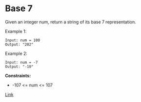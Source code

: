 # Base 7

Given an integer num, return a string of its base 7 representation.

Example 1:

```
Input: num = 100
Output: "202"
```

Example 2:

```
Input: num = -7
Output: "-10"

```

**Constraints:**

- -107 <= num <= 107

[Link](https://leetcode.com/problems/base-7/)